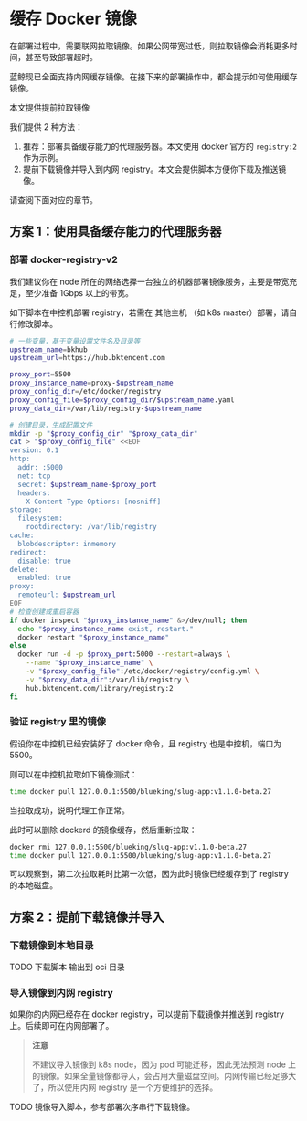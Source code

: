 # 缓存 Docker 镜像

在部署过程中，需要联网拉取镜像。如果公网带宽过低，则拉取镜像会消耗更多时间，甚至导致部署超时。

蓝鲸现已全面支持内网缓存镜像。在接下来的部署操作中，都会提示如何使用缓存镜像。

本文提供提前拉取镜像

我们提供 2 种方法：
1. 推荐：部署具备缓存能力的代理服务器。本文使用 docker 官方的 `registry:2` 作为示例。
2. 提前下载镜像并导入到内网 registry。本文会提供脚本方便你下载及推送镜像。

请查阅下面对应的章节。

## 方案 1：使用具备缓存能力的代理服务器
### 部署 docker-registry-v2
我们建议你在 node 所在的网络选择一台独立的机器部署镜像服务，主要是带宽充足，至少准备 1Gbps 以上的带宽。

如下脚本在中控机部署 registry，若需在 其他主机 （如 k8s master）部署，请自行修改脚本。

``` bash
# 一些变量，基于变量设置文件名及目录等
upstream_name=bkhub
upstream_url=https://hub.bktencent.com

proxy_port=5500
proxy_instance_name=proxy-$upstream_name
proxy_config_dir=/etc/docker/registry
proxy_config_file=$proxy_config_dir/$upstream_name.yaml
proxy_data_dir=/var/lib/registry-$upstream_name

# 创建目录，生成配置文件
mkdir -p "$proxy_config_dir" "$proxy_data_dir"
cat > "$proxy_config_file" <<EOF
version: 0.1
http:
  addr: :5000
  net: tcp
  secret: $upstream_name-$proxy_port
  headers:
    X-Content-Type-Options: [nosniff]
storage:
  filesystem:
    rootdirectory: /var/lib/registry
cache:
  blobdescriptor: inmemory
redirect:
  disable: true
delete:
  enabled: true
proxy:
  remoteurl: $upstream_url
EOF
# 检查创建或重启容器
if docker inspect "$proxy_instance_name" &>/dev/null; then
  echo "$proxy_instance_name exist, restart."
  docker restart "$proxy_instance_name"
else
  docker run -d -p $proxy_port:5000 --restart=always \
    --name "$proxy_instance_name" \
    -v "$proxy_config_file":/etc/docker/registry/config.yml \
    -v "$proxy_data_dir":/var/lib/registry \
    hub.bktencent.com/library/registry:2
fi
```


### 验证 registry 里的镜像
假设你在中控机已经安装好了 docker 命令，且 registry 也是中控机，端口为 5500。

则可以在中控机拉取如下镜像测试：
``` bash
time docker pull 127.0.0.1:5500/blueking/slug-app:v1.1.0-beta.27
```
当拉取成功，说明代理工作正常。

此时可以删除 dockerd 的镜像缓存，然后重新拉取：
``` bash
docker rmi 127.0.0.1:5500/blueking/slug-app:v1.1.0-beta.27
time docker pull 127.0.0.1:5500/blueking/slug-app:v1.1.0-beta.27
```
可以观察到，第二次拉取耗时比第一次低，因为此时镜像已经缓存到了 registry 的本地磁盘。

## 方案 2：提前下载镜像并导入
### 下载镜像到本地目录

TODO 下载脚本 输出到 oci 目录

### 导入镜像到内网 registry
如果你的内网已经存在 docker registry，可以提前下载镜像并推送到 registry 上。后续即可在内网部署了。

>**注意**
>
>不建议导入镜像到 k8s node，因为 pod 可能迁移，因此无法预测 node 上的镜像。如果全量镜像都导入，会占用大量磁盘空间。内网传输已经足够大了，所以使用内网 registry 是一个方便维护的选择。

TODO 镜像导入脚本，参考部署次序串行下载镜像。

